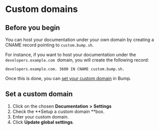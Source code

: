 # Custom domains

## Before you begin

You can host your documentation under your own domain by creating a CNAME record pointing to `custom.bump.sh`.

For instance, if you want to host your documentation under the `developers.example.com `domain, you will create the following record:

```undefined
developers.example.com. 3600 IN CNAME custom.bump.sh.
```

Once this is done, you can [set your custom domain](undefined) in Bump.

## Set a custom domain

1. Click on the chosen **Documentation** **>** **Settings**
2. Check the **Setup a custom domain **box.
3. Enter your custom domain.
4. Click **Update global settings**.



